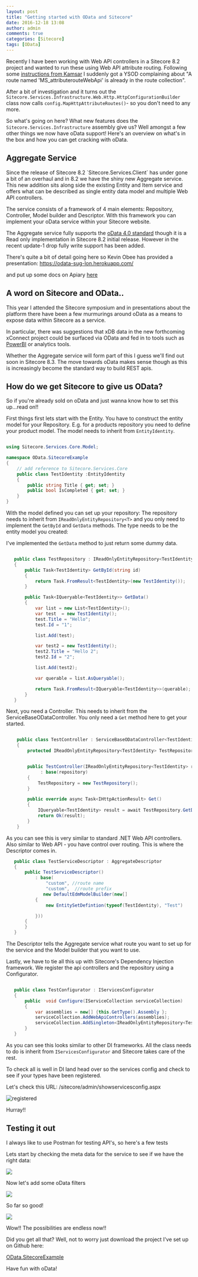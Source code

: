 ```yaml
---
layout: post
title: "Getting started with OData and Sitecore"
date: 2016-12-18 13:08
author: admin
comments: true
categories: [Sitecore]
tags: [OData]
---
```


<span class="dropcap">R</span>ecently I have been working with Web API controllers in a Sitecore 8.2 project and wanted to run these using Web API attribute routing.
Following some <a href="http://kamsar.net/index.php/2014/05/using-web-api-2-attribute-routing-with-sitecore/" target="_new"> instructions from Kamsar</a> I suddenly got a YSOD complaining about
"A route named 'MS_attributerouteWebApi' is already in the route collection".

After a bit of investigation and it turns out the `Sitecore.Services.Infrastructure.Web.Http.HttpConfigurationBuilder` class now calls `config.MapHttpAttributeRoutes()`- so you don't need to any more.

So what's going on here? What new features does the `Sitecore.Services.Infrastructure` assembly give us? Well amongst a few other things we now have oData support! Here's an overview on what's in the box and how you can get cracking with oData.


<!-- more -->
<h2>Aggregate Service</h2>
Since the release of Sitecore 8.2 `Sitecore.Services.Client` has under gone a bit of an overhaul and in 8.2 we have the shiny new Aggregate service.
This new addition sits along side the existing Entity and Item service and offers what can be described as single entity data model and multiple Web API controllers.

The service consists of a framework of 4 main elements: Repository, Controller, Model builder and Descriptor. With this framework you can implement your oData service within your Sitecore website.

The Aggregate service fully supports the <a href="http://www.odata.org/documentation/" target="_new">oData 4.0 standard</a> though it is a Read only implementation in Sitecore 8.2 initial release. However in the recent update-1 drop fully write support has been added.

There's quite a bit of detail going here so Kevin Obee has provided a presentation:  <a href="https://odata-sug-lon.herokuapp.com/" target="_new">https://odata-sug-lon.herokuapp.com/</a>

and put up some docs on Apiary <a href="http://docs.sscaggregateservice.apiary.io/#introduction/odata" target="_new">here</a>


<h2>A word on Sitecore and OData..</h2>
This year I attended the Sitecore symposium and in presentations about the platform there have been a few murmurings around oData as a means to expose data within Sitecore as a service.

In particular, there was suggestions that xDB data in the new forthcoming xConnect project could be surfaced via OData and fed in to tools such as <a href="https://powerbi.microsoft.com/en-us/" target="_new">PowerBI</a> or analytics tools.

Whether the Aggregate service will form part of this I guess we'll find out soon in Sitecore 8.3. The move towards oData makes sense though as this is increasingly become the standard way to build REST apis.



<h2>How do we get Sitecore to give us OData?</h2>
So if you're already sold on oData and just wanna know how to set this up...read on!!

First things first lets start with the Entity. You have to construct the entity model for your Repository.
E.g. for a products repository you need to define your product model. The model needs to inherit from `EntityIdentity`.

```csharp

using Sitecore.Services.Core.Model;

namespace OData.SitecoreExample
{
    // add reference to Sitecore.Services.Core
    public class TestIdentity :EntityIdentity
    {
        public string Title { get; set; }
        public bool IsCompleted { get; set; }
    }
}
```

With the model defined you can set up your repository:
The repository needs to inherit from `IReadOnlyEntityRepository<T>` and you only need to implement the `GetById` and `GetData` methods.
The type needs to be the entity model you created:

I've implemented the `GetData` method to just return some dummy data.


```csharp

   public class TestRepository : IReadOnlyEntityRepository<TestIdentity>
   {
       public Task<TestIdentity> GetById(string id)
       {
           return Task.FromResult<TestIdentity>(new TestIdentity());
       }

       public Task<IQueryable<TestIdentity>> GetData()
       {
           var list = new List<TestIdentity>();
           var test  = new TestIdentity();
           test.Title = "Hello";
           test.Id = "1";

           list.Add(test);

           var test2 = new TestIdentity();
           test2.Title = "Hello 2";
           test2.Id = "2";

           list.Add(test2);

           var querable = list.AsQueryable();

           return Task.FromResult<IQueryable<TestIdentity>>(querable);
       }
   }
```
Next, you need a Controller. This needs to inherit from the ServiceBaseODataController<T>. You only need a `Get` method here to get your started.

```csharp

    public class TestController : ServiceBaseODataController<TestIdentity>
    {
        protected IReadOnlyEntityRepository<TestIdentity> TestRepository { get; private set; }


        public TestController(IReadOnlyEntityRepository<TestIdentity> repository)
             : base(repository)
        {
            TestRepository = new TestRepository();
        }

        public override async Task<IHttpActionResult> Get()
        {
            IQueryable<TestIdentity> result = await TestRepository.GetData();
            return Ok(result);
        }
    }
```

As you can see this is very similar to standard .NET Web API controllers. Also similar to Web API - you have control over routing.
This is where the Descriptor comes in.

```csharp
   public class TestServiceDescriptor : AggregateDescriptor
   {
       public TestServiceDescriptor()
           : base(
               "custom", //route name
               "custom",  //route prefix
              new DefaultEdmModelBuilder(new[]
           {
               new EntitySetDefintion(typeof(TestIdentity), "Test")

           }))
       {
       }
   }
```

The Descriptor tells the Aggregate service what route you want to set up for the service and the Model builder that you want to use.

Lastly, we have to tie all this up with Sitecore's Dependency Injection framework.
We register the api controllers and the repository using a Configurator.

```csharp

   public class TestConfigurator : IServicesConfigurator
   {
       public  void Configure(IServiceCollection serviceCollection)
       {
           var assemblies = new[] {this.GetType().Assembly };
           serviceCollection.AddWebApiControllers(assemblies);
           serviceCollection.AddSingleton<IReadOnlyEntityRepository<TestIdentity>, TestRepository>();
       }
   }
```

As you can see this looks similar to other DI frameworks. All the class needs to do is inherit from `IServicesConfigurator` and Sitecore takes care of the rest.

To check all is  well in DI land head over so the services config and check to see if your types have been registered.

Let's check this URL: /sitecore/admin/showservicesconfig.aspx

<img src="/assets/img/registered.PNG" alt="registered" />

Hurray!!

<h2>Testing it out</h2>
I always like to use Postman for testing API's, so here's a few tests

Lets start by checking the meta data for the service to see if we have the right data:

<img src="/assets/img/metadata.PNG" />

Now let's add some oData filters

<img src="/assets/img/test1.PNG" />

So far so good!

<img src="/assets/img/test2.PNG" />

Wow!! The possibilities are endless now!!

Did you get all that?
Well, not to worry just download the project I've set up on Github here:

<a href="https://github.com/ianjohngraham/Odata.SitecoreExample/tree/master/OData.SitecoreExample">OData.SitecoreExample</a>

Have fun with oData!
